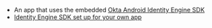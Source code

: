 * An app that uses the embedded [Okta Android Identity Engine SDK](https://github.com/okta/okta-idx-android)
* [Identity Engine SDK set up for your own app](/docs/guides/oie-embedded-common-download-setup-app/android/main)
